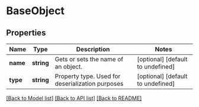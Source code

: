 
# BaseObject

## Properties
Name | Type | Description | Notes
------------ | ------------- | ------------- | -------------
**name** | **string** | Gets or sets the name of an object.              | [optional] [default to undefined]
**type** | **string** | Property type. Used for deserialization purposes              | [optional] [default to undefined]



[[Back to Model list]](README.md#documentation-for-models) [[Back to API list]](README.md#documentation-for-api-endpoints) [[Back to README]](README.md)
